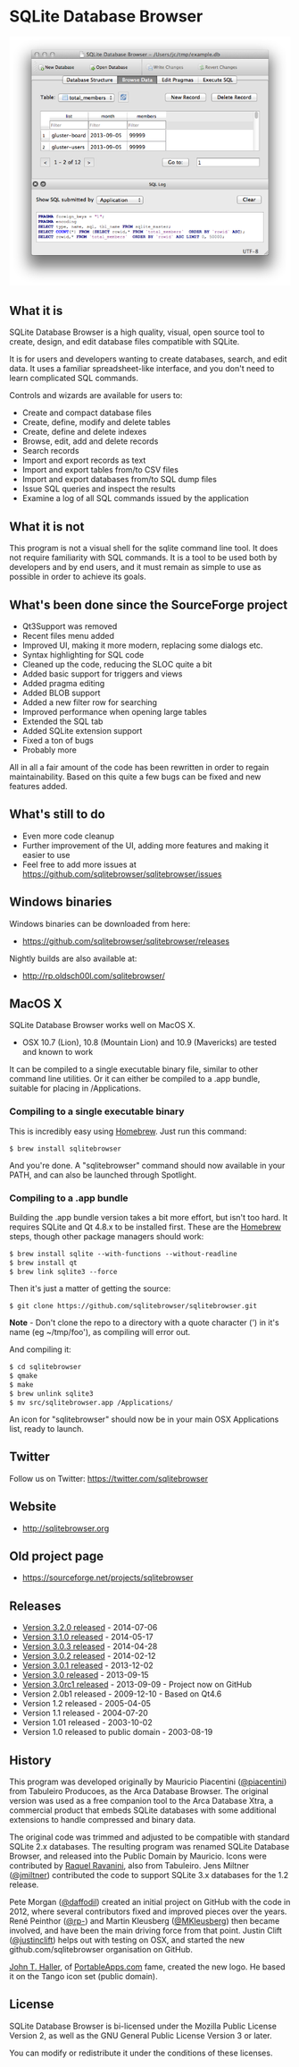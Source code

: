 # SQLite Database Browser

![SQLiteBrowser Screenshot](https://github.com/sqlitebrowser/sqlitebrowser/raw/master/images/sqlitebrowser.png "SQLiteBrowser Screenshot")

## What it is

SQLite Database Browser is a high quality, visual, open source tool to create, design, and edit database files compatible with SQLite.

It is for users and developers wanting to create databases, search, and edit data.  It uses a familiar spreadsheet-like interface, and you don't need to learn complicated SQL commands.

Controls and wizards are available for users to:

* Create and compact database files
* Create, define, modify and delete tables
* Create, define and delete indexes
* Browse, edit, add and delete records
* Search records
* Import and export records as text
* Import and export tables from/to CSV files
* Import and export databases from/to SQL dump files
* Issue SQL queries and inspect the results
* Examine a log of all SQL commands issued by the application

## What it is not

This program is not a visual shell for the sqlite command line tool. It does not require familiarity with SQL commands. It is a tool to be used both by developers and by end users, and it must remain as simple to use as possible in order to achieve its goals.

## What's been done since the SourceForge project

* Qt3Support was removed
* Recent files menu added
* Improved UI, making it more modern, replacing some dialogs etc.
* Syntax highlighting for SQL code
* Cleaned up the code, reducing the SLOC quite a bit
* Added basic support for triggers and views
* Added pragma editing
* Added BLOB support
* Added a new filter row for searching
* Improved performance when opening large tables
* Extended the SQL tab
* Added SQLite extension support
* Fixed a ton of bugs
* Probably more

All in all a fair amount of the code has been rewritten in order to regain
maintainability.  Based on this quite a few bugs can be fixed and new
features added.

## What's still to do

* Even more code cleanup
* Further improvement of the UI, adding more features and making it easier to use
* Feel free to add more issues at
  https://github.com/sqlitebrowser/sqlitebrowser/issues

## Windows binaries

Windows binaries can be downloaded from here:

* https://github.com/sqlitebrowser/sqlitebrowser/releases

Nightly builds are also available at:

* http://rp.oldsch00l.com/sqlitebrowser/

## MacOS X

SQLite Database Browser works well on MacOS X.

* OSX 10.7 (Lion), 10.8 (Mountain Lion) and 10.9 (Mavericks) are tested and known to work

It can be compiled to a single executable binary file, similar to other command line
utilities.  Or it can either be compiled to a .app bundle, suitable for placing in
/Applications.

### Compiling to a single executable binary

This is incredibly easy using [Homebrew](http://brew.sh).  Just run this command:

    $ brew install sqlitebrowser

And you're done.  A "sqlitebrowser" command should now available in your PATH, and can
also be launched through Spotlight.

### Compiling to a .app bundle

Building the .app bundle version takes a bit more effort, but isn't too hard.  It
requires SQLite and Qt 4.8.x to be installed first.  These are the
[Homebrew](http://brew.sh) steps, though other package managers should work:

    $ brew install sqlite --with-functions --without-readline
    $ brew install qt
    $ brew link sqlite3 --force

Then it's just a matter of getting the source:

    $ git clone https://github.com/sqlitebrowser/sqlitebrowser.git

**Note** - Don't clone the repo to a directory with a quote character (') in
it's name (eg ~/tmp/foo'), as compiling will error out.

And compiling it:

    $ cd sqlitebrowser
    $ qmake
    $ make
    $ brew unlink sqlite3
    $ mv src/sqlitebrowser.app /Applications/

An icon for "sqlitebrowser" should now be in your main OSX Applications
list, ready to launch.

## Twitter

Follow us on Twitter: https://twitter.com/sqlitebrowser

## Website

* http://sqlitebrowser.org

## Old project page

* https://sourceforge.net/projects/sqlitebrowser

## Releases

* [Version 3.2.0 released](https://github.com/sqlitebrowser/sqlitebrowser/releases/tag/sqlb-3.2.0) - 2014-07-06
* [Version 3.1.0 released](https://github.com/sqlitebrowser/sqlitebrowser/releases/tag/sqlb-3.1.0) - 2014-05-17
* [Version 3.0.3 released](https://github.com/sqlitebrowser/sqlitebrowser/releases/tag/sqlb-3.0.3) - 2014-04-28
* [Version 3.0.2 released](https://github.com/sqlitebrowser/sqlitebrowser/releases/tag/sqlb-3.0.2) - 2014-02-12
* [Version 3.0.1 released](https://github.com/sqlitebrowser/sqlitebrowser/releases/tag/sqlb-3.0.1) - 2013-12-02
* [Version 3.0 released](https://github.com/sqlitebrowser/sqlitebrowser/releases/tag/sqlb-3.0) - 2013-09-15
* [Version 3.0rc1 released](https://github.com/sqlitebrowser/sqlitebrowser/releases/tag/rc1) - 2013-09-09 - Project now on GitHub
* Version 2.0b1 released - 2009-12-10 - Based on Qt4.6
* Version 1.2 released - 2005-04-05
* Version 1.1 released - 2004-07-20
* Version 1.01 released - 2003-10-02
* Version 1.0 released to public domain - 2003-08-19

## History

This program was developed originally by Mauricio Piacentini ([@piacentini](https://github.com/piacentini)) from Tabuleiro Producoes, as the Arca Database Browser. The original version was used as a free companion tool to the Arca Database Xtra, a commercial product that embeds SQLite databases with some additional extensions to handle compressed and binary data.

The original code was trimmed and adjusted to be compatible with standard SQLite 2.x databases. The resulting program was renamed SQLite Database Browser, and released into the Public Domain by Mauricio. Icons were contributed by [Raquel Ravanini](http://www.raquelravanini.com), also from Tabuleiro. Jens Miltner ([@jmiltner](https://github.com/jmiltner)) contributed the code to support SQLite 3.x databases for the 1.2 release.

Pete Morgan ([@daffodil](https://github.com/daffodil)) created an initial project on GitHub with the code in 2012, where several contributors fixed and improved pieces over the years. René Peinthor ([@rp-](https://github.com/rp-)) and Martin Kleusberg ([@MKleusberg](https://github.com/MKleusberg)) then became involved, and have been the main driving force from that point.  Justin Clift ([@justinclift](https://github.com/justinclift)) helps out with testing on OSX, and started the new github.com/sqlitebrowser organisation on GitHub.

[John T. Haller](http://johnhaller.com), of [PortableApps.com](http://portableapps.com) fame, created the new logo.  He based it on the Tango icon set (public domain).

## License

SQLite Database Browser is bi-licensed under the Mozilla Public License
Version 2, as well as the GNU General Public License Version 3 or later.

You can modify or redistribute it under the conditions of these
licenses.
